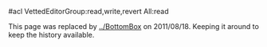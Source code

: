 #acl VettedEditorGroup:read,write,revert All:read

This page was replaced by [../BottomBox](../BottomBox) on 2011/08/18.  Keeping it around to keep the history available.
